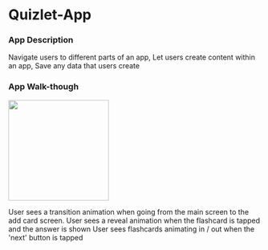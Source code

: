 # Quizlet-App
### App Description
Navigate users to different parts of an app, Let users create content within an app, Save any data that users create
### App Walk-though

<img src="https://drive.google.com/file/d/1Up0BiO4LbJmkXcu-Od6eIdHlQdhk9xJL/view?usp=sharing" width=200><br>

 User sees a transition animation when going from the main screen to the add card screen.
 User sees a reveal animation when the flashcard is tapped and the answer is shown
 User sees flashcards animating in / out when the 'next' button is tapped
